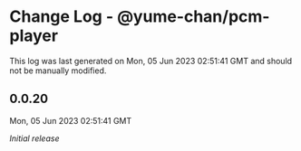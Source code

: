 # Change Log - @yume-chan/pcm-player

This log was last generated on Mon, 05 Jun 2023 02:51:41 GMT and should not be manually modified.

## 0.0.20
Mon, 05 Jun 2023 02:51:41 GMT

_Initial release_

